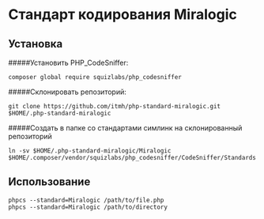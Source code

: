 Стандарт кодирования Miralogic
==============================

Установка
---------

#####Установить PHP_CodeSniffer:

    composer global require squizlabs/php_codesniffer 

#####Склонировать репозиторий:

    git clone https://github.com/itmh/php-standard-miralogic.git $HOME/.php-standard-miralogic

#####Создать в папке со стандартами симлинк на склонированный репозиторий

    ln -sv $HOME/.php-standard-miralogic/Miralogic $HOME/.composer/vendor/squizlabs/php_codesniffer/CodeSniffer/Standards

Использование
-------------

    phpcs --standard=Miralogic /path/to/file.php
    phpcs --standard=Miralogic /path/to/directory
